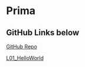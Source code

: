 # Prima 
## GitHub Links below

[GitHub Repo](https://github.com/FelixIwer/Prima-SS-2020)

[L01_HelloWorld](https://github.com/FelixIwer/Prima-SS-2020/L01_HelloWorld)